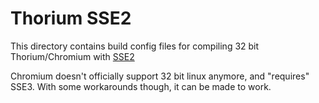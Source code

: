 # Thorium SSE2

This directory contains build config files for compiling 32 bit Thorium/Chromium with [SSE2](https://en.wikipedia.org/wiki/SSE2)

Chromium doesn't officially support 32 bit linux anymore, and "requires" SSE3. With some workarounds though, it can be made to work.

